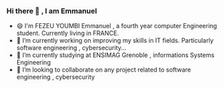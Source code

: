 ### Hi there 👋 ,  I am Emmanuel 
<!--
**FYE237/FYE237** is a ✨ _special_ ✨ repository because its `README.md` (this file) appears on your GitHub profile.

Here are some ideas to get you started:-->
- 😄 I'm FEZEU YOUMBI Emmanuel , a fourth year computer Engineering student. Currently living in FRANCE.
- 🔭 I’m currently working on improving my skills in IT fields. Particularly software engineering , cybersecurity...
- 🌱 I’m currently studying at ENSIMAG Grenoble , informations Systems Engineering
- 👯 I’m looking to collaborate on any project related to software engineering , cybersecurity



